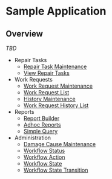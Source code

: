 # Sample Application

## Overview

_TBD_

* Repair Tasks
  * [Repair Task Maintenance](Repair-Task-Maint "Repair Task Maintenance")
  * [View Repair Tasks](View-Repair-Tasks "View Repair Tasks")
* Work Requests
  * [Work Request Maintenance](Work-Request-Maint "Work Request Maintenance")
  * [Work Request List](Work-Request-List "Work Request List")
  * [History Maintenance](History-Maint "History Maintenance")
  * [Work Request History List](Work-Request-History-List "Work Request History List")
* Reports
  * [Report Builder](Report-Builder "Report Builder")
  * [Adhoc Reports](Adhoc-Reports "Adhoc Reports")
  * [Simple Query](Simple-Query "Simple Query")
* Administration
  * [Damage Cause Maintenance](Damage-Cause-Maint "Damage Cause Maintenance")
  * [Workflow Status](Workflow-Status "Workflow Status")
  * [Workflow Action](Workflow-Action "Workflow Action")
  * [Workflow State](Workflow-State "Workflow State")
  * [Workflow State Transition](Workflow-State-Transition "Workflow State Transition")
